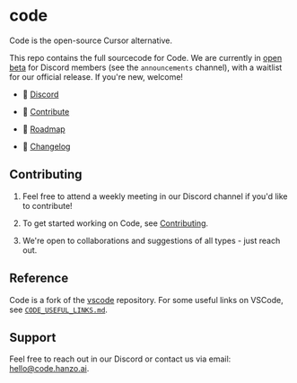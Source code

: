 # code

Code is the open-source Cursor alternative.

This repo contains the full sourcecode for Code. We are currently in [open beta]() for Discord members (see the `announcements` channel), with a waitlist for our official release. If you're new, welcome!

- 👋 [Discord](https://discord.gg/)

- 🔨 [Contribute](https://github.com/hanzoai/code/blob/main/CONTRIBUTING.md)

- 🚙 [Roadmap](https://github.com/orgs/hanzoai/projects/2)

- 📝 [Changelog](https://code.hanzo.ai/changelog)


## Contributing

1. Feel free to attend a weekly meeting in our Discord channel if you'd like to contribute!

2. To get started working on Code, see [Contributing](https://github.com/hanzoai/code/blob/main/CONTRIBUTING.md).

3. We're open to collaborations and suggestions of all types - just reach out.


## Reference

Code is a fork of the [vscode](https://github.com/microsoft/vscode) repository. For some useful links on VSCode, see [`CODE_USEFUL_LINKS.md`](https://github.com/hanzoai/code/blob/main/CODE_USEFUL_LINKS.md).

## Support
Feel free to reach out in our Discord or contact us via email: hello@code.hanzo.ai.
